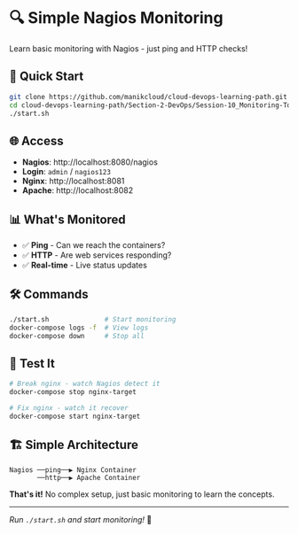 # 🔍 Simple Nagios Monitoring

Learn basic monitoring with Nagios - just ping and HTTP checks!

## 🚀 Quick Start
```bash
git clone https://github.com/manikcloud/cloud-devops-learning-path.git
cd cloud-devops-learning-path/Section-2-DevOps/Session-10_Monitoring-Tools/03-nagios
./start.sh
```

## 🌐 Access
- **Nagios**: http://localhost:8080/nagios
- **Login**: `admin` / `nagios123`
- **Nginx**: http://localhost:8081
- **Apache**: http://localhost:8082

## 📊 What's Monitored
- ✅ **Ping** - Can we reach the containers?
- ✅ **HTTP** - Are web services responding?
- ✅ **Real-time** - Live status updates

## 🛠️ Commands
```bash
./start.sh              # Start monitoring
docker-compose logs -f  # View logs
docker-compose down     # Stop all
```

## 🧪 Test It
```bash
# Break nginx - watch Nagios detect it
docker-compose stop nginx-target

# Fix nginx - watch it recover
docker-compose start nginx-target
```

## 🏗️ Simple Architecture
```
Nagios ──ping──▶ Nginx Container
       ──http──▶ Apache Container
```

**That's it!** No complex setup, just basic monitoring to learn the concepts.

---
*Run `./start.sh` and start monitoring!* 🚀
